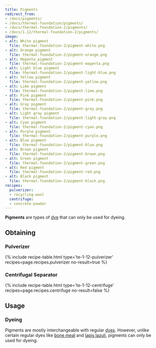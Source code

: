 ```yaml
---
title: Pigments
redirect_from:
- /docs/pigments/
- /docs/thermal-foundation/pigments/
- /docs/thermal-foundation-2/pigments/
- /docs/1.12/thermal-foundation-2/pigments/
image:
- alt: White pigment
  file: thermal-foundation-2/pigment-white.png
- alt: Orange pigment
  file: thermal-foundation-2/pigment-orange.png
- alt: Magenta pigment
  file: thermal-foundation-2/pigment-magenta.png
- alt: Light blue pigment
  file: thermal-foundation-2/pigment-light-blue.png
- alt: Yellow pigment
  file: thermal-foundation-2/pigment-yellow.png
- alt: Lime pigment
  file: thermal-foundation-2/pigment-lime.png
- alt: Pink pigment
  file: thermal-foundation-2/pigment-pink.png
- alt: Gray pigment
  file: thermal-foundation-2/pigment-gray.png
- alt: Light gray pigment
  file: thermal-foundation-2/pigment-light-gray.png
- alt: Cyan pigment
  file: thermal-foundation-2/pigment-cyan.png
- alt: Purple pigment
  file: thermal-foundation-2/pigment-purple.png
- alt: Blue pigment
  file: thermal-foundation-2/pigment-blue.png
- alt: Brown pigment
  file: thermal-foundation-2/pigment-brown.png
- alt: Green pigment
  file: thermal-foundation-2/pigment-green.png
- alt: Red pigment
  file: thermal-foundation-2/pigment-red.png
- alt: Black pigment
  file: thermal-foundation-2/pigment-black.png
recipes:
  pulverizer:
  - recycling-wool
  centrifuge:
  - concrete-powder
---
```


**Pigments** are types of [dye](https://minecraft.gamepedia.com/Dye) that can
only be used for dyeing.


Obtaining
---------

### Pulverizer
{% include recipe-table.html type='te-1-12-pulverizer' recipes=page.recipes.pulverizer no-result=true %}

### Centrifugal Separator
{% include recipe-table.html type='te-1-12-centrifuge' recipes=page.recipes.centrifuge no-result=false %}


Usage
-----

### Dyeing
Pigments are mostly interchangeable with regular
[dyes](https://minecraft.gamepedia.com/Dye). However, unlike certain regular
dyes like [bone meal](https://minecraft.gamepedia.com/Bone_Meal) and [lapis
lazuli](https://minecraft.gamepedia.com/Lapis_Lazuli), pigments can only be used
for dyeing.
